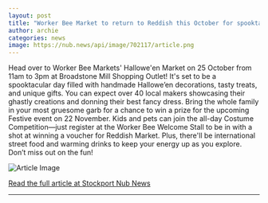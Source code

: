 ```yaml
---
layout: post
title: "Worker Bee Market to return to Reddish this October for spooktacular special"
author: archie
categories: news
image: https://nub.news/api/image/702117/article.png
---
```

Head over to Worker Bee Markets' Hallowe'en Market on 25 October from 11am to 3pm at Broadstone Mill Shopping Outlet! It's set to be a spooktacular day filled with handmade Hallowe’en decorations, tasty treats, and unique gifts. You can expect over 40 local makers showcasing their ghastly creations and donning their best fancy dress. Bring the whole family in your most gruesome garb for a chance to win a prize for the upcoming Festive event on 22 November. Kids and pets can join the all-day Costume Competition—just register at the Worker Bee Welcome Stall to be in with a shot at winning a voucher for Reddish Market. Plus, there'll be international street food and warming drinks to keep your energy up as you explore. Don’t miss out on the fun!

![Article Image](https://nub.news/api/image/702117/article.png)

[Read the full article at Stockport Nub News](https://stockport.nub.news/news/advertisement-features/sp8876-worker-bee-market-to-return-to-reddish-this-october-for-spooktacular-special-275728)

---
